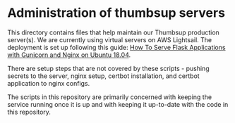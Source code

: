 # Administration of thumbsup servers

This directory contains files that help maintain our Thumbsup production server(s). We are currently
using virtual servers on AWS Lightsail. The deployment is set up following this guide:
[How To Serve Flask Applications with Gunicorn and Nginx on Ubuntu 18.04](https://www.digitalocean.com/community/tutorials/how-to-serve-flask-applications-with-gunicorn-and-nginx-on-ubuntu-18-04).

There are setup steps that are not covered by these scripts - pushing secrets to the server, nginx
setup, certbot installation, and certbot application to nginx configs.

The scripts in this repository are primarily concerned with keeping the service running once it is
up and with keeping it up-to-date with the code in this repository.
